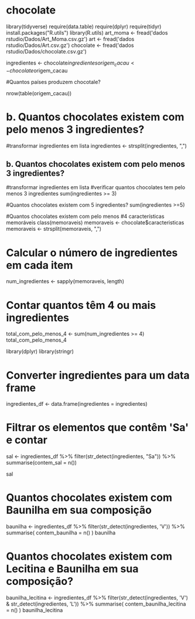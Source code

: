 # chocolate

library(tidyverse)
require(data.table)
require(dplyr)
require(tidyr)
install.packages("R.utils")
library(R.utils)
art_moma <- fread('dados rstudio/Dados/Art_Moma.csv.gz')
art <- fread('dados rstudio/Dados/Art.csv.gz')
chocolate <- fread('dados rstudio/Dados/chocolate.csv.gz')

ingredientes <- chocolate$ingredientes
origem_cacau <- chocolate$origem_cacau


#Quantos países produzem chocotale?

nrow(table(origem_cacau))

# b. Quantos chocolates existem com pelo menos 3 ingredientes?
#transformar ingredientes em lista
ingredientes <- strsplit(ingredientes, ",")

## b. Quantos chocolates existem com pelo menos 3 ingredientes?
#transformar ingredientes em lista
#verificar quantos chocolates tem pelo menos 3 ingredientes
sum(ingredientes >= 3)

#Quantos chocolates existem com 5 ingredientes? 
sum(ingredientes >=5)

#Quantos chocolates existem com pelo menos
#4 características memoráveis
class(memoraveis)
memoraveis <- chocolate$caracteristicas
memoraveis <- strsplit(memoraveis, ",")
# Calcular o número de ingredientes em cada item
num_ingredientes <- sapply(memoraveis, length)

# Contar quantos têm 4 ou mais ingredientes
total_com_pelo_menos_4 <- sum(num_ingredientes >= 4)
total_com_pelo_menos_4

library(dplyr)
library(stringr)

# Converter ingredientes para um data frame
ingredientes_df <- data.frame(ingredientes = ingredientes)

# Filtrar os elementos que contêm 'Sa' e contar
sal <- ingredientes_df %>% 
  filter(str_detect(ingredientes, "Sa")) %>% 
  summarise(contem_sal = n())

sal

# Quantos chocolates existem com Baunilha em sua composição
baunilha <- ingredientes_df %>% 
  filter(str_detect(ingredientes, 'V')) %>% 
  summarise(
    contem_baunilha = n()
  )
baunilha

# Quantos chocolates existem com Lecitina e Baunilha em sua composição?
baunilha_lecitina <- ingredientes_df %>% 
  filter(str_detect(ingredientes, 'V') & str_detect(ingredientes, 'L'))  %>% 
  summarise(
    contem_baunilha_lecitina = n()
  )
baunilha_lecitina


